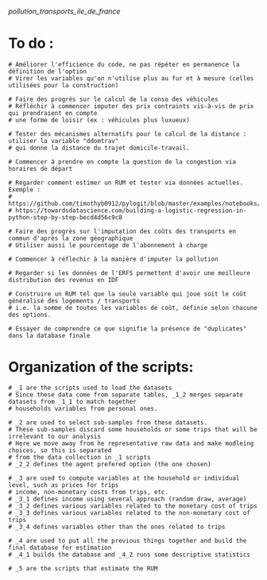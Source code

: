 ###### pollution_transports_ile_de_france


# To do :
    # Améliorer l'efficience du code, ne pas répéter en permanence la définition de l'option
    # Virer les variables qu'on n'utilise plus au fur et à mesure (celles utilisées pour la construction)

    # Faire des progrès sur le calcul de la conso des véhicules
    # Réfléchir à commencer imputer des prix contraints vis-à-vis de prix qui prendraient en compte
    # une forme de loisir (ex : véhicules plus luxueux)
    
    # Tester des mécanismes alternatifs pour le calcul de la distance : utiliser la variable "ddomtrav"
    # qui donne la distance du trajet domicile-travail.
    
    # Commencer à prendre en compte la question de la congestion via horaires de départ
    
    # Regarder comment estimer un RUM et tester via données actuelles. Exemple :
    # https://github.com/timothyb0912/pylogit/blob/master/examples/notebooks/Main%20PyLogit%20Example.ipynb
    # https://towardsdatascience.com/building-a-logistic-regression-in-python-step-by-step-becd4d56c9c8 
    
    # Faire des progrès sur l'imputation des coûts des transports en commun d'après la zone géographique
    # Utiliser aussi le pourcentage de l'abonnement à charge
    
    # Commencer à réflechir à la manière d'imputer la pollution
    
    # Regarder si les données de l'ERFS permettent d'avoir une meilleure distribution des revenus en IDF

    # Construire un RUM tel que la seule variable qui joue soit le coût généralisé des logements / transports
    # i.e. la somme de toutes les variables de coût, définie selon chacune des options.
    
    # Essayer de comprendre ce que signifie la présence de "duplicates" dans la database finale

# Organization of the scripts:
    # _1 are the scripts used to load the datasets
    # Since these data come from separate tables, _1_2 merges separate datasets from _1_1 to match together
    # households variables from personal ones.
    
    # _2 are used to select sub-samples from these datasets.
    # These sub-samples discard some households or some trips that will be irrelevant to our analysis
    # Here we move away from he representative raw data and make modleing choices, so this is separated
    # from the data collection in _1 scripts
    # _2_2 defines the agent prefered option (the one chosen)
    
    # _3 are used to compute variables at the household or individual level, such as prices for trips
    # income, non-monetary costs from trips, etc.
    # _3_1 defines income using several approach (random draw, average)
    # _3_2 defines various variables related to the monetary cost of trips
    # _3_3 defines various variables related to the non-monetary cost of trips
    # _3_4 defines variables other than the ones related to trips
    
    # _4 are used to put all the previous things together and build the final database for estimation
    # _4_1 builds the database and _4_2 runs some descriptive statistics
    
    # _5 are the scripts that estimate the RUM
